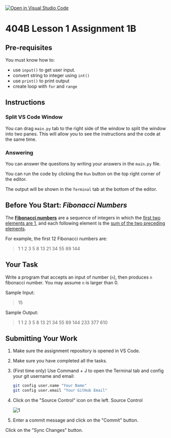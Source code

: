 [![Open in Visual Studio Code](https://classroom.github.com/assets/open-in-vscode-2e0aaae1b6195c2367325f4f02e2d04e9abb55f0b24a779b69b11b9e10269abc.svg)](https://classroom.github.com/online_ide?assignment_repo_id=17673129&assignment_repo_type=AssignmentRepo)
# 404B Lesson 1 Assignment 1B

## Pre-requisites

You must know how to:

- use `input()` to get user input.
- convert string to integer using `int()`
- use `print()` to print output
- create loop with `for` and `range`

>
## Instructions

### Split VS Code Window

You can drag `main.py` tab to the right side of the window to split the window into two panes. This will allow you to see the instructions and the code at the same time.

### Answering

You can answer the questions by writing your answers in the `main.py` file.

You can run the code by clicking the `Run` button on the top right corner of the editor.

The output will be shown in the `Terminal` tab at the bottom of the editor.

## Before You Start: ***Fibonacci Numbers***

The <u>**Fibonacci numbers**</u> are a sequence of integers in which the <u>first two elements are 1</u>, and each following element is the <u>sum of the two preceding elements</u>.

For example, the first 12 Fibonacci numbers are:

> 1 1 2 3 5 8 13 21 34 55 89 144

## Your Task

Write a program that accepts an input of number (`n`), then produces `n` fibonacci number.
You may assume `n` is larger than 0.

Sample Input:
> 15

Sample Output:
> 1 1 2 3 5 8 13 21 34 55 89 144 233 377 610

## Submitting Your Work

1. Make sure the assignment repository is opened in VS Code.

2. Make sure you have completed all the tasks.

3. (First time only)
Use Command + J to open the Terminal tab and config your git username and email:
    ```bash
    git config user.name "Your Name"
    git config user.email "Your GitHub Email"
    ```

4. Click on the "Source Control" icon on the left. Source Control

    ![1](https://github.com/BlueinnoClassroom/404B-L2.1-Template/assets/155412668/2c31026e-c14d-484f-bb9e-dc87189a0216)

5. Enter a commit message and click on the "Commit" button.

Click on the "Sync Changes" button.
